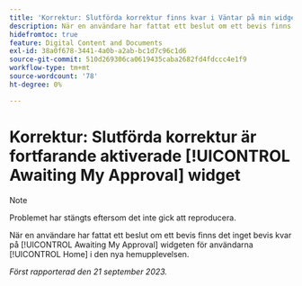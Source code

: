 ```yaml
---
title: 'Korrektur: Slutförda korrektur finns kvar i Väntar på min widget för godkännande'
description: När en användare har fattat ett beslut om ett bevis finns det inget bevis kvar på [!UICONTROL Awaiting My Approval] widgeten för användarna [!UICONTROL Home] i den nya hemupplevelsen.
hidefromtoc: true
feature: Digital Content and Documents
exl-id: 38a0f678-3441-4a0b-a2ab-bc1d7c96c1d6
source-git-commit: 510d269306ca0619435caba2682fd4fdccc4e1f9
workflow-type: tm+mt
source-wordcount: '78'
ht-degree: 0%

---
```


# Korrektur: Slutförda korrektur är fortfarande aktiverade [!UICONTROL Awaiting My Approval] widget

>[!NOTE]
>
>Problemet har stängts eftersom det inte gick att reproducera.

När en användare har fattat ett beslut om ett bevis finns det inget bevis kvar på [!UICONTROL Awaiting My Approval] widgeten för användarna [!UICONTROL Home] i den nya hemupplevelsen.

_Först rapporterad den 21 september 2023._
